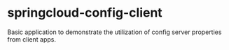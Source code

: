 # springcloud-config-client
Basic application to demonstrate the utilization of config server properties from client apps.
